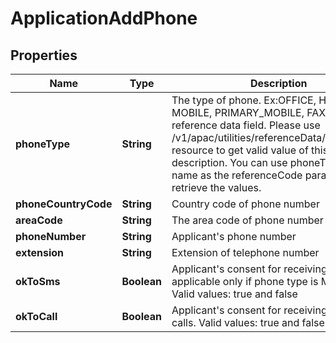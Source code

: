 # ApplicationAddPhone

## Properties
Name | Type | Description | Notes
------------ | ------------- | ------------- | -------------
**phoneType** | **String** | The type of phone. Ex:OFFICE, HOME, MOBILE, PRIMARY_MOBILE, FAX. This is a reference data field. Please use /v1/apac/utilities/referenceData/{phoneType} resource to get valid value of this field with description. You can use phoneType field name as the referenceCode parameter to retrieve the values. | 
**phoneCountryCode** | **String** | Country code of phone number | 
**areaCode** | **String** | The area code of phone number |  [optional]
**phoneNumber** | **String** | Applicant&#x27;s phone number | 
**extension** | **String** | Extension of telephone number |  [optional]
**okToSms** | **Boolean** | Applicant&#x27;s consent for receiving sms. This is applicable only if phone type is MOBILE. Valid values: true and false |  [optional]
**okToCall** | **Boolean** | Applicant&#x27;s consent for receiving phone calls. Valid values: true and false |  [optional]
